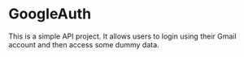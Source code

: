 # GoogleAuth
This is a simple API project. It allows users to login using their Gmail account and then access some dummy data.
